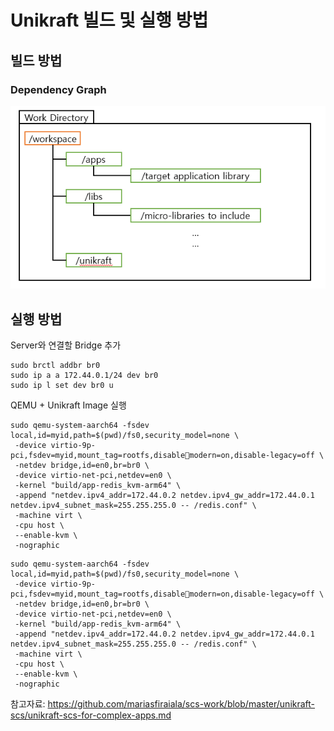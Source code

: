 
# Unikraft 빌드 및 실행 방법


## 빌드 방법
### Dependency Graph
![plot](./pictures/dependency_graph.PNG)






## 실행 방법

Server와 연결할 Bridge 추가

```
sudo brctl addbr br0
sudo ip a a 172.44.0.1/24 dev br0
sudo ip l set dev br0 u
```

QEMU + Unikraft Image 실행

```
sudo qemu-system-aarch64 -fsdev local,id=myid,path=$(pwd)/fs0,security_model=none \
 -device virtio-9p-pci,fsdev=myid,mount_tag=rootfs,disablemodern=on,disable-legacy=off \
 -netdev bridge,id=en0,br=br0 \
 -device virtio-net-pci,netdev=en0 \
 -kernel "build/app-redis_kvm-arm64" \
 -append "netdev.ipv4_addr=172.44.0.2 netdev.ipv4_gw_addr=172.44.0.1 netdev.ipv4_subnet_mask=255.255.255.0 -- /redis.conf" \
 -machine virt \
 -cpu host \
 --enable-kvm \
 -nographic
```

```
sudo qemu-system-aarch64 -fsdev local,id=myid,path=$(pwd)/fs0,security_model=none \
 -device virtio-9p-pci,fsdev=myid,mount_tag=rootfs,disablemodern=on,disable-legacy=off \
 -netdev bridge,id=en0,br=br0 \
 -device virtio-net-pci,netdev=en0 \
 -kernel "build/app-redis_kvm-arm64" \
 -append "netdev.ipv4_addr=172.44.0.2 netdev.ipv4_gw_addr=172.44.0.1 netdev.ipv4_subnet_mask=255.255.255.0 -- /redis.conf" \
 -machine virt \
 -cpu host \
 --enable-kvm \
 -nographic
```




참고자료: https://github.com/mariasfiraiala/scs-work/blob/master/unikraft-scs/unikraft-scs-for-complex-apps.md
